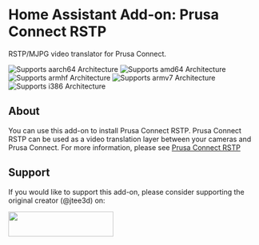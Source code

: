 # Home Assistant Add-on: Prusa Connect RSTP

RSTP/MJPG video translator for Prusa Connect.

![Supports aarch64 Architecture][aarch64-shield] ![Supports amd64 Architecture][amd64-shield] ![Supports armhf Architecture][armhf-shield] ![Supports armv7 Architecture][armv7-shield] ![Supports i386 Architecture][i386-shield]

## About

You can use this add-on to install Prusa Connect RSTP.  Prusa Connect RSTP can be used as a video translation layer between your cameras and Prusa Connect. For more information, please see [Prusa Connect RSTP][pcrstp]

## Support
If you would like to support this add-on, please consider supporting the original creator (@jtee3d) on:

<a href="https://www.buymeacoffee.com/jtee3d" rel="nofollow noopener"> <img width="210" height="50" src="https://cdn.buymeacoffee.com/buttons/v2/default-yellow.png"></a>


[aarch64-shield]: https://img.shields.io/badge/aarch64-yes-green.svg
[amd64-shield]: https://img.shields.io/badge/amd64-yes-green.svg
[armhf-shield]: https://img.shields.io/badge/armhf-yes-green.svg
[armv7-shield]: https://img.shields.io/badge/armv7-yes-green.svg
[pcrstp]: https://github.com/jtee3d/prusa_connect_rtsp
[i386-shield]: https://img.shields.io/badge/i386-yes-green.svg